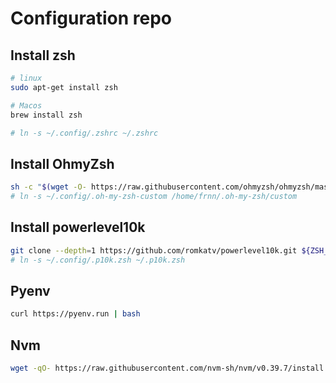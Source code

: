# Configuration repo

## Install zsh
``` bash
# linux
sudo apt-get install zsh

# Macos
brew install zsh

# ln -s ~/.config/.zshrc ~/.zshrc
```

## Install OhmyZsh
```bash
sh -c "$(wget -O- https://raw.githubusercontent.com/ohmyzsh/ohmyzsh/master/tools/install.sh)"
# ln -s ~/.config/.oh-my-zsh-custom /home/frnn/.oh-my-zsh/custom
```


## Install powerlevel10k

``` bash
git clone --depth=1 https://github.com/romkatv/powerlevel10k.git ${ZSH_CUSTOM:-$HOME/.oh-my-zsh/custom}/themes/powerlevel10k
# ln -s ~/.config/.p10k.zsh ~/.p10k.zsh

```

## Pyenv

```bash
curl https://pyenv.run | bash
```

## Nvm

```bash
wget -qO- https://raw.githubusercontent.com/nvm-sh/nvm/v0.39.7/install.sh | bash
```
